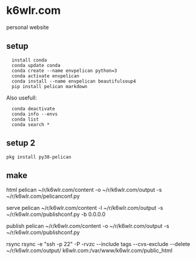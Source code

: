 # k6wlr.com

personal website

## setup 

```
  install conda 
  conda update conda
  conda create --name envpelican python=3
  conda activate envpelican
  conda install --name envpelican beautifulsoup4 
  pip install pelican markdown 
```

Also usefull: 

```
  conda deactivate
  conda info --envs
  conda list
  conda search *
```

## setup 2

```
pkg install py38-pelican 

```

## make 

html 
    pelican ~/r/k6wlr.com/content -o ~/r/k6wlr.com/output -s ~/r/k6wlr.com/pelicanconf.py 

serve
    pelican ~/r/k6wlr.com/content -l ~/r/k6wlr.com/output -s ~/r/k6wlr.com/publishconf.py -b 0.0.0.0

publish
    pelican ~/r/k6wlr.com/content -o ~/r/k6wlr.com/output -s ~/r/k6wlr.com/publishconf.py 

rsync
	rsync -e "ssh -p 22" -P -rvzc --include tags --cvs-exclude --delete ~/r/k6wlr.com/output/ k6wlr.com:/var/www/k6wlr.com/public_html



